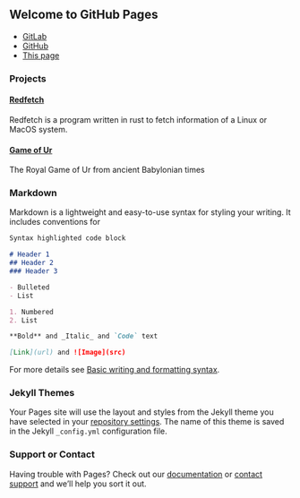 ## Welcome to GitHub Pages

* [GitLab](https://gitlab.com/TheWalkingForest)
* [GitHub](https://github.com/thewalkingforest)
* [This page](https://thewalkingforest.github.io/thewalkingforest)

### Projects

#### [Redfetch](https://gitlab.com/TheWalkingForest/redfetch)

Redfetch is a program written in rust to fetch information of a Linux or MacOS system.

#### [Game of Ur](https://gitlab.com/TheWalkingForest/game-of-ur)

The Royal Game of Ur from ancient Babylonian times

### Markdown

Markdown is a lightweight and easy-to-use syntax for styling your writing. It includes conventions for

```markdown
Syntax highlighted code block

# Header 1
## Header 2
### Header 3

- Bulleted
- List

1. Numbered
2. List

**Bold** and _Italic_ and `Code` text

[Link](url) and ![Image](src)
```

For more details see [Basic writing and formatting syntax](https://docs.github.com/en/github/writing-on-github/getting-started-with-writing-and-formatting-on-github/basic-writing-and-formatting-syntax).

### Jekyll Themes

Your Pages site will use the layout and styles from the Jekyll theme you have selected in your [repository settings](https://github.com/thewalkingforest/thewalkingforest/settings/pages). The name of this theme is saved in the Jekyll `_config.yml` configuration file.

### Support or Contact

Having trouble with Pages? Check out our [documentation](https://docs.github.com/categories/github-pages-basics/) or [contact support](https://support.github.com/contact) and we’ll help you sort it out.
